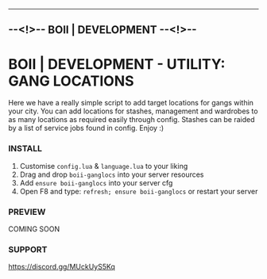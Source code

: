 ----------------------------------
--<!>-- BOII | DEVELOPMENT --<!>--
----------------------------------

# BOII | DEVELOPMENT - UTILITY: GANG LOCATIONS

Here we have a really simple script to add target locations for gangs within your city.
You can add locations for stashes, management and wardrobes to as many locations as required easily through config.
Stashes can be raided by a list of service jobs found in config.
Enjoy :)

### INSTALL ###

1) Customise `config.lua` & `language.lua` to your liking
2) Drag and drop `boii-ganglocs` into your server resources
3) Add `ensure boii-ganglocs` into your server cfg
4) Open F8 and type: `refresh; ensure boii-ganglocs` or restart your server

### PREVIEW ###
COMING SOON

### SUPPORT ###
https://discord.gg/MUckUyS5Kq